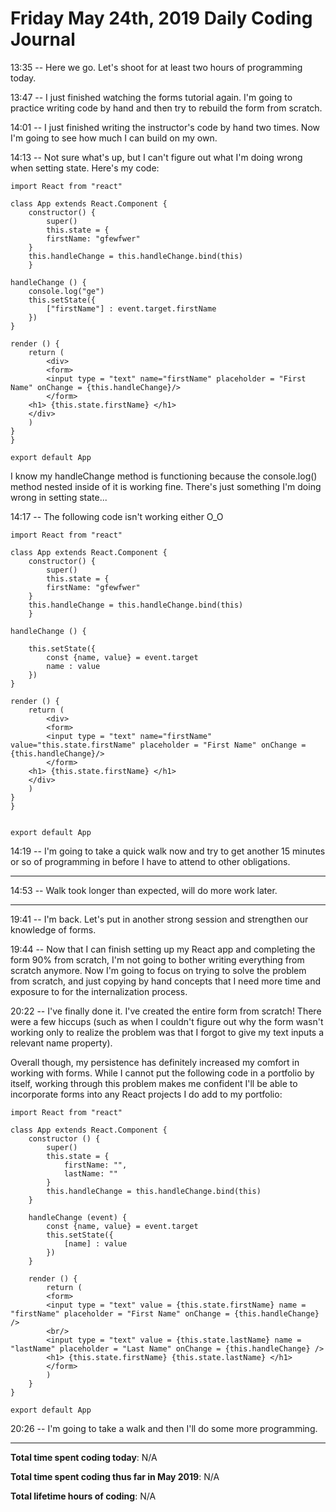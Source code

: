 # Friday May 24th, 2019 Daily Coding Journal

13:35 -- Here we go. Let's shoot for at least two hours of programming today.

13:47 -- I just finished watching the forms tutorial again. I'm going to practice writing code by hand and then try to rebuild the form from scratch.

14:01 -- I just finished writing the instructor's code by hand two times. Now I'm going to see how much I can build on my own.

14:13 -- Not sure what's up, but I can't figure out what I'm doing wrong when setting state. Here's my code:

```
import React from "react"

class App extends React.Component {
    constructor() {
        super()
        this.state = {
        firstName: "gfewfwer"
    }
    this.handleChange = this.handleChange.bind(this)
    }

handleChange () {
    console.log("ge")
    this.setState({
        ["firstName"] : event.target.firstName
    })
}

render () {
    return (
        <div>
        <form>
        <input type = "text" name="firstName" placeholder = "First Name" onChange = {this.handleChange}/>
        </form>
    <h1> {this.state.firstName} </h1>
    </div>
    )
}
}

export default App
```
I know my handleChange method is functioning because the console.log() method nested inside of it is working fine. There's just something I'm doing wrong in setting state...

14:17 -- The following code isn't working either O_O

```
import React from "react"

class App extends React.Component {
    constructor() {
        super()
        this.state = {
        firstName: "gfewfwer"
    }
    this.handleChange = this.handleChange.bind(this)
    }

handleChange () {

    this.setState({
        const {name, value} = event.target
        name : value
    })
}

render () {
    return (
        <div>
        <form>
        <input type = "text" name="firstName" value="this.state.firstName" placeholder = "First Name" onChange = {this.handleChange}/>
        </form>
    <h1> {this.state.firstName} </h1>
    </div>
    )
}
}


export default App
```

14:19 -- I'm going to take a quick walk now and try to get another 15 minutes or so of programming in before I have to attend to other obligations.
___

14:53 -- Walk took longer than expected, will do more work later.
___
19:41 -- I'm back. Let's put in another strong session and strengthen our knowledge of forms.

19:44 -- Now that I can finish setting up my React app and completing the form 90% from scratch, I'm not going to bother writing everything from scratch anymore. Now I'm going to focus on trying to solve the problem from scratch, and just copying by hand concepts that I need more time and exposure to for the internalization process.

20:22 -- I've finally done it. I've created the entire form from scratch! There were a few hiccups (such as when I couldn't figure out why the form wasn't working only to realize the problem was that I forgot to give my text inputs a relevant name property).

Overall though, my persistence has definitely increased my comfort in working with forms. While I cannot put the following code in a portfolio by itself, working through this problem makes me confident I'll be able to incorporate forms into any React projects I do add to my portfolio:

```
import React from "react"

class App extends React.Component {
    constructor () {
        super()
        this.state = {
            firstName: "",
            lastName: ""
        }
        this.handleChange = this.handleChange.bind(this)
    }
    
    handleChange (event) {
        const {name, value} = event.target
        this.setState({
            [name] : value
        })
    }
    
    render () {
        return (
        <form>
        <input type = "text" value = {this.state.firstName} name = "firstName" placeholder = "First Name" onChange = {this.handleChange} />
        <br/>
        <input type = "text" value = {this.state.lastName} name = "lastName" placeholder = "Last Name" onChange = {this.handleChange} />
        <h1> {this.state.firstName} {this.state.lastName} </h1>
        </form>
        )
    }
}

export default App
```

20:26 -- I'm going to take a walk and then I'll do some more programming.
___
**Total time spent coding today**: N/A

**Total time spent coding thus far in May 2019**: N/A

**Total lifetime hours of coding**: N/A